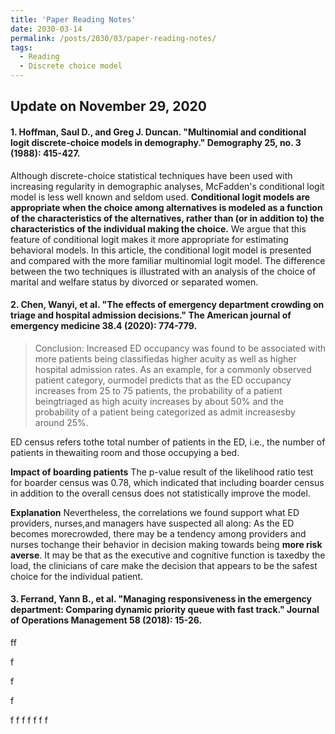 ```yaml
---
title: 'Paper Reading Notes'
date: 2030-03-14
permalink: /posts/2030/03/paper-reading-notes/
tags:
  - Reading
  - Discrete choice model
---
```


## Update on November 29, 2020

#### 1. Hoffman, Saul D., and Greg J. Duncan. "Multinomial and conditional logit discrete-choice models in demography." Demography 25, no. 3 (1988): 415-427.


Although discrete-choice statistical techniques have been used with increasing regularity in demographic analyses, McFadden's conditional logit model is less well known and seldom used. **Conditional logit models are appropriate when the choice among alternatives is modeled as a function of the characteristics of the alternatives, rather than (or in addition to) the characteristics of the individual making the choice.** We argue that this feature of conditional logit makes it more appropriate for estimating behavioral models. In this article, the conditional logit model is presented and compared with the more familiar multinomial logit model. The difference between the two techniques is illustrated with an analysis of the choice of marital and welfare status by divorced or separated women.


#### 2. Chen, Wanyi, et al. "The effects of emergency department crowding on triage and hospital admission decisions." The American journal of emergency medicine 38.4 (2020): 774-779.

>Conclusion: Increased ED occupancy was found to be associated with more patients being classifiedas higher acuity as well as higher hospital admission rates. As an example, for a commonly observed patient category, ourmodel predicts that as the ED occupancy increases from 25 to 75 patients, the probability of a patient beingtriaged as high acuity increases by about 50% and the probability of a patient being categorized as admit increasesby around 25%.

ED census refers tothe total number of patients in the ED, i.e., the number of patients in thewaiting room and those occupying a bed.

**Impact of boarding patients** The p-value result of the likelihood ratio test for boarder census was 0.78, which indicated that including boarder census in addition to the overall census does not statistically improve the model.

**Explanation** Nevertheless, the correlations we found support what ED providers, nurses,and managers have suspected all along: As the ED becomes morecrowded, there may be a tendency among providers and nurses tochange their behavior in decision making towards being **more risk averse**. It may be that as the executive and cognitive function is taxedby the load, the clinicians of care make the decision that appears to be the safest choice for the individual patient.


#### 3. Ferrand, Yann B., et al. "Managing responsiveness in the emergency department: Comparing dynamic priority queue with fast track." Journal of Operations Management 58 (2018): 15-26.

ff

f

f

f

f
f
f
f
f
f
f
